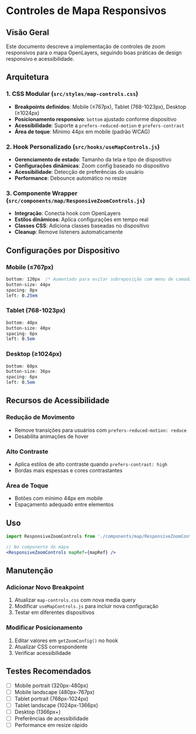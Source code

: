 # Controles de Mapa Responsivos

## Visão Geral

Este documento descreve a implementação de controles de zoom responsivos para o mapa OpenLayers, seguindo boas práticas de design responsivo e acessibilidade.

## Arquitetura

### 1. CSS Modular (`src/styles/map-controls.css`)
- **Breakpoints definidos**: Mobile (≤767px), Tablet (768-1023px), Desktop (≥1024px)
- **Posicionamento responsivo**: `bottom` ajustado conforme dispositivo
- **Acessibilidade**: Suporte a `prefers-reduced-motion` e `prefers-contrast`
- **Área de toque**: Mínimo 44px em mobile (padrão WCAG)

### 2. Hook Personalizado (`src/hooks/useMapControls.js`)
- **Gerenciamento de estado**: Tamanho da tela e tipo de dispositivo
- **Configurações dinâmicas**: Zoom config baseado no dispositivo
- **Acessibilidade**: Detecção de preferências do usuário
- **Performance**: Debounce automático no resize

### 3. Componente Wrapper (`src/components/map/ResponsiveZoomControls.js`)
- **Integração**: Conecta hook com OpenLayers
- **Estilos dinâmicos**: Aplica configurações em tempo real
- **Classes CSS**: Adiciona classes baseadas no dispositivo
- **Cleanup**: Remove listeners automaticamente

## Configurações por Dispositivo

### Mobile (≤767px)
```css
bottom: 120px  /* Aumentado para evitar sobreposição com menu de camadas */
button-size: 44px
spacing: 8px
left: 0.25em
```

### Tablet (768-1023px)
```css
bottom: 40px
button-size: 40px
spacing: 6px
left: 0.5em
```

### Desktop (≥1024px)
```css
bottom: 60px
button-size: 36px
spacing: 6px
left: 0.5em
```

## Recursos de Acessibilidade

### Redução de Movimento
- Remove transições para usuários com `prefers-reduced-motion: reduce`
- Desabilita animações de hover

### Alto Contraste
- Aplica estilos de alto contraste quando `prefers-contrast: high`
- Bordas mais espessas e cores contrastantes

### Área de Toque
- Botões com mínimo 44px em mobile
- Espaçamento adequado entre elementos

## Uso

```jsx
import ResponsiveZoomControls from './components/map/ResponsiveZoomControls';

// No componente do mapa
<ResponsiveZoomControls mapRef={mapRef} />
```

## Manutenção

### Adicionar Novo Breakpoint
1. Atualizar `map-controls.css` com nova media query
2. Modificar `useMapControls.js` para incluir nova configuração
3. Testar em diferentes dispositivos

### Modificar Posicionamento
1. Editar valores em `getZoomConfig()` no hook
2. Atualizar CSS correspondente
3. Verificar acessibilidade

## Testes Recomendados

- [ ] Mobile portrait (320px-480px)
- [ ] Mobile landscape (480px-767px)
- [ ] Tablet portrait (768px-1024px)
- [ ] Tablet landscape (1024px-1366px)
- [ ] Desktop (1366px+)
- [ ] Preferências de acessibilidade
- [ ] Performance em resize rápido